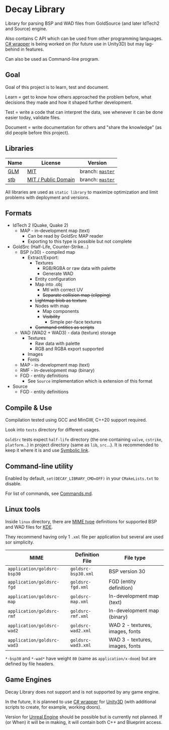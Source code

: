 # Decay Library

Library for parsing BSP and WAD files from GoldSource (and later IdTech2 and Source) engine.

Also contains C API which can be used from other programming languages.
[C# wrapper](https://github.com/AbitTheGray/Decay-Library_Csharp) is being worked on (for future use in Unity3D) but may lag-behind in features.

Can also be used as Command-line program.

## Goal

Goal of this project is to learn, test and document.

Learn = get to know how others approached the problem before, what decisions they made and how it shaped further development.

Test = write a code that can interpret the data, see whenever it can be done easier today, validate files.

Document = write documentation for others and "share the knowledge" (as did people before this project).

## Libraries

| Name                                   | License                                                                    | Version                                                         |
|----------------------------------------|----------------------------------------------------------------------------|-----------------------------------------------------------------|
| [GLM](https://glm.g-truc.net)          | [MIT](https://glm.g-truc.net/copying.txt)                                  | branch: [`master`](https://github.com/g-truc/glm/tree/master)   |
| [stb](https://github.com/nothings/stb) | [MIT / Public Domain](https://github.com/nothings/stb/blob/master/LICENSE) | branch: [`master`](https://github.com/nothings/stb/tree/master) |

All libraries are used as `static library` to maximize optimization and limit problems with deployment and versions.

## Formats

- IdTech 2 (Quake, Quake 2)
  - MAP - in-development map (text)
    - Can be read by GoldSrc MAP reader
    - Exporting to this type is possible but not complete
- GoldSrc (Half-Life, Counter-Strike...)
  - BSP (v30) - compiled map
    - Extract/Export:
      - Textures
        - RGB/RGBA or raw data with palette
        - Generate WAD
      - Entity configuration
      - Map into .obj
        - Mtl with correct UV
        - ~~Separate collision map (clipping)~~
      - ~~Lightmap blob as texture~~
      - Nodes with map
        - Map components
        - ~~Visibility~~
          - Simple per-face textures
      - ~~Command entities as scripts~~
  - WAD (WAD2 + WAD3) - data (texture) storage
    - Textures
      - Raw data with palette
      - RGB and RGBA export supported
    - Images
    - Fonts
  - MAP - in-development map (text)
  - RMF - in-development map (binary)
  - FGD - entity definitions
    - See `Source` implementation which is extension of this format
- Source
  - FGD - entity definitions
      
## Compile & Use

Compilation tested using GCC and MinGW, C++20 support required.

Look into `tests` directory for different usages.

`GoldSrc` tests expect `half-life` directory (the one containing `valve`, `cstrike`, `platform`...) in project directory (same as `lib`, `src`...).
It is recommended to keep it where it is and use [Symbolic link](https://en.wikipedia.org/wiki/Symbolic_link).

## Command-line utility

Enabled by default, `set(DECAY_LIBRARY_CMD=OFF)` in your `CMakeLists.txt` to disable.

For list of commands, see [Commands.md](Commands.md).

## Linux tools

Inside `linux` directory, there are [MIME type](https://en.wikipedia.org/wiki/Media_type#Mime.types) definitions for supported BSP and WAD files for [KDE](https://kde.org/).

They recommend having only 1 `.xml` file per application but several are used sor simplicity.

| MIME                        | Definition File     | File type                       |
|-----------------------------|---------------------|---------------------------------|
| `application/goldsrc-bsp30` | `goldsrc-bsp30.xml` | BSP version 30                  |
| `application/goldsrc-fgd`   | `goldsrc-fgd.xml`   | FGD (entity definition)         |
| `application/goldsrc-map`   | `goldsrc-map.xml`   | In-development map (text)       |
| `application/goldsrc-rmf`   | `goldsrc-rmf.xml`   | In-development map (binary)     |
| `application/goldsrc-wad2`  | `goldsrc-wad2.xml`  | WAD 2 - textures, images, fonts |
| `application/goldsrc-wad3`  | `goldsrc-wad3.xml`  | WAD 3 - textures, images, fonts |

`*-bsp30` and `*-wad*` have weight `80` (same as `application/x-doom`) but are defined by file headers.

## Game Engines

Decay Library does not support and is not supported by any game engine.

In the future, it is planned to use [C# wrapper](https://github.com/AbitTheGray/Decay-Library_Csharp) for [Unity3D](https://unity.com/) (with additional scripts to create, for example, working doors).

Version for [Unreal Engine](https://www.unrealengine.com/en-US/) should be possible but is currently not planned.
If (or When) it will be in making, it will contain both C++ and Blueprint access.
